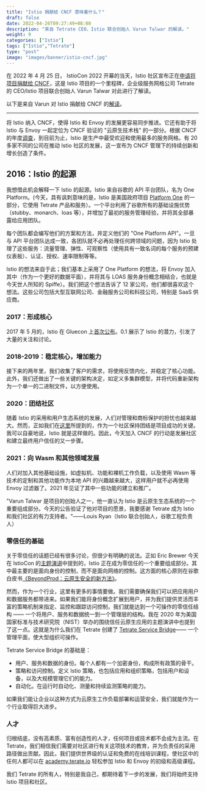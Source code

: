 ```yaml
---
title: "Istio 捐献给 CNCF 意味着什么？"
draft: false
date: 2022-04-26T09:27:49+08:00
description: "来自 Tetrate CEO、Istio 联合创始人 Varun Talwar 的解读。"
weight: 9
categories: ["Istio"]
tags: ["Istio","Tetrate"]
type: "post"
image: "images/banner/istio-cncf.jpg"
---
```


在 2022 年 4 月 25 日， IstioCon 2022 开幕的当天，Istio 社区宣布正在[申请将项目捐献给 CNCF](https://istio.io/latest/blog/2022/istio-has-applied-to-join-the-cncf/)，这是 Istio 项目的一个里程碑，企业级服务网格公司 Tetrate 的 CEO/Istio 项目联合创始人 Varun Talwar 对此进行了解读。

以下是来自 Varun 对 Istio 捐献给 CNCF 的[解读](https://www.tetrate.io/blog/istio-has-applied-to-join-the-cncf/)。

------

将 Istio 纳入 CNCF，使得 Istio 和 Envoy 的发展更容易同步推进。它还有助于将 Istio 与 Envoy 一起定位为 CNCF 验证的 "云原生技术栈" 的一部分。根据 CNCF 的年度[调查](https://www.cncf.io/reports/cncf-annual-survey-2021/)，到目前为止，Istio 是生产中最受欢迎和使用最多的服务网格。有 20 多家不同的公司在推动 Istio 社区的发展，这一宣布为 CNCF 管理下的持续创新和增长创造了条件。

## 2016：Istio 的起源

我想借此机会解释一下 Istio 的起源。Istio 来自谷歌的 API 平台团队，名为 One Platform。(今天，具有讽刺意味的是，Istio 是美国政府项目 [Platform One](https://www.tetrate.io/blog/tetrate-first-to-provide-hardened-istio-to-dods-iron-bank/) 的一部分，它使用 Tetrate 产品和服务）。一个平台利用了谷歌所有的基础设施优势（stubby、monarch、loas 等），并增加了最初的服务管理经验，并将其全部暴露给应用团队。

每个团队都会编写他们的方案和方法，并定义他们的 "One Platform API"。一旦与 API 平台团队达成一致，各团队就不必再处理任何跨领域的问题，因为 Istio 处理了这些服务：流量管理、弹性、可观察性（使用具有一致名词的每个服务的预建仪表板）、认证、授权、速率限制等等。

Istio 的想法来自于此；我们基本上采用了 One Platform 的想法，将 Envoy 加入其中（作为一个更好的数据平面），并将其与 LOAS 服务身份概念相结合，也就是今天世人所知的 Spiffe）。我们把这个想法告诉了 12 家公司，他们都很喜欢这个想法。这些公司包括大型互联网公司、金融服务公司和科技公司，特别是 SaaS 供应商。

### 2017：形成核心

2017 年 5 月的，Istio 在 Gluecon 上[首次公布](https://cloud.google.com/blog/products/gcp/istio-modern-approach-to-developing-and)。0.1 展示了 Istio 的潜力，引发了大量的关注和讨论。

### 2018-2019：稳定核心，增加能力

接下来的两年里，我们收集了客户的需求，将使用反馈内化，并稳定了核心功能。此外，我们还做出了一些关键的架构决定，如定义多集群模型，并将代码重新架构为一个单一的二进制文件，以方便使用。

### 2020：团结社区

随着 Istio 的采用和用户生态系统的发展，人们对管理和商标保护的担忧也越来越大。然而，正如我们在[这里](https://www.tetrate.io/blog/istio-ouc/)所提到的，作为一个社区保持团结是项目成功的关键。我可以自豪地说，Istio 就是这样做的。因此，今天加入 CNCF 的行动是发展社区和建立最终用户信任的又一步骤。

### 2021：向 Wasm 和其他领域发展

人们对加入其他基础设施，如虚拟机、功能和裸机工作负载，以及使用 Wasm 等技术的定制和其他功能作为本地 API 的兴趣越来越大，这样用户就不必再使用 Envoy 过滤器了。2021 年见证了其中一些功能的建立和推广。

"Varun Talwar 是项目的创始人之一，他一直认为 Istio 是云原生生态系统的一个重要组成部分。今天的公告验证了他对项目的愿景，我要感谢 Tetrate 成为 Istio 和我们社区的有力支持者。"——Louis Ryan（Istio 联合创始人，谷歌工程负责人）

### 零信任的基础

关于零信任的话题已经有很多讨论，但很少有明确的说法。正如 Eric Brewer 今天在 IstioCon 的[主题演讲](https://events.istio.io/istiocon-2022/sessions/zero-trust-istio/)中提到的，Istio 正在成为零信任的一个重要组成部分。其中最主要的是面向身份的控制，而不是面向网络的控制。这方面的核心原则在谷歌白皮书[《BeyondProd：云原生安全的新方法》](https://cloud.google.com/blog/products/identity-security/beyondprod-whitepaper-discusses-cloud-native-security-at-google)。

然而，作为一个行业，这里有更多的事情要做。我们需要确保我们可以把应用用户和数据服务都带进来。如果我们能将身份概念扩展到用户，并为我们提供灵活而丰富的策略机制来指定、监控和跟踪访问控制，我们就能达到一个可操作的零信任结构 —— 一个将用户、服务和数据统一到一个管理层的结构。我在 2020 年为美国国家标准与技术研究院（NIST）举办的围绕信任云原生应用的主题演讲中也提到了这一点。这就是为什么我们在 Tetrate 创建了 [Tetrate Service Bridge](https://www.tetrate.io/tetrate-service-bridge/)—— 一个管理平面，使大型组织可操作。

Tetrate Service Bridge 的基础是：

- 用户、服务和数据的身份。每个人都有一个加密身份，构成所有政策的骨干。
- 策略和访问控制。定义 Istio 策略，也包括应用和组织策略，包括用户和设备，以及大规模管理它们的能力。
- 自动化。在运行时自动化、测量和持续监测策略的能力。

如果我们能让企业以这种方式为云原生工作负载部署和运营安全，我们就能作为一个行业取得巨大进步。

### 人才

归根结底，没有高素质、富有创造性的人才，任何项目或技术都不会成为主流。在 Tetrate，我们相信我们需要对社区进行有关这项技术的教育，并为负责任的采用路径做出贡献。因此，我们提供世界级的认证和免费的在线培训课程，使社区中的任何人都可以在 [academy.terate.io](https://academy.tetrate.io/) 轻松参加 Istio 和 Envoy 的初级和高级课程。

我们 Tetrate 的所有人，特别是我自己，都期待着下一步的发展，我们将始终支持 Istio 项目和社区。
